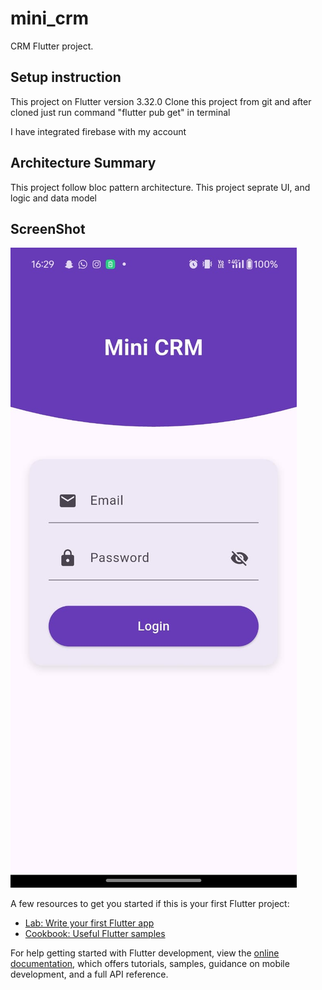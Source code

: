 # mini_crm

CRM Flutter project.

## Setup instruction

This project on Flutter version 3.32.0
Clone this project from git and after cloned just run command "flutter pub get" in terminal

I have integrated firebase with my account 

## Architecture Summary

This project follow bloc pattern architecture.
This project seprate UI, and logic and data model



## ScreenShot

![WhatsApp Image 2025-06-06 at 16.56.33.jpeg](images/WhatsApp%20Image%202025-06-06%20at%2016.56.33.jpeg)

A few resources to get you started if this is your first Flutter project:

- [Lab: Write your first Flutter app](https://docs.flutter.dev/get-started/codelab)
- [Cookbook: Useful Flutter samples](https://docs.flutter.dev/cookbook)

For help getting started with Flutter development, view the
[online documentation](https://docs.flutter.dev/), which offers tutorials,
samples, guidance on mobile development, and a full API reference.
